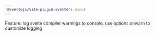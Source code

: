 ```yaml
---
'@sveltejs/vite-plugin-svelte': minor
---
```


Feature: log svelte compiler warnings to console. use options.onwarn to customize logging
